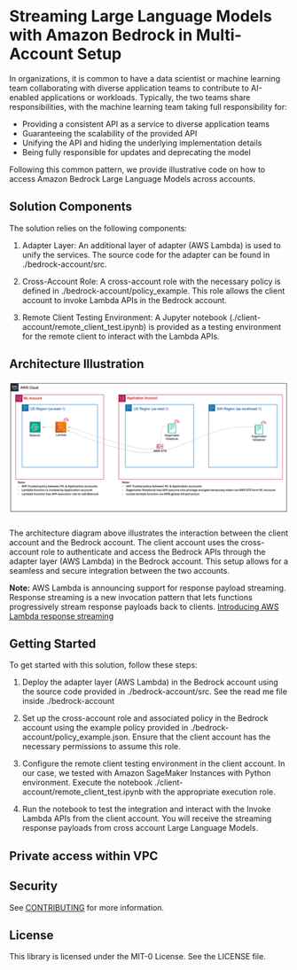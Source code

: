 # Streaming Large Language Models with Amazon Bedrock in Multi-Account Setup

In organizations, it is common to have a data scientist or machine learning team collaborating with diverse application teams to contribute to AI-enabled applications or workloads. Typically, the two teams share responsibilities, with the machine learning team taking full responsibility for:

- Providing a consistent API as a service to diverse application teams
- Guaranteeing the scalability of the provided API
- Unifying the API and hiding the underlying implementation details
- Being fully responsible for updates and deprecating the model

Following this common pattern, we provide illustrative code on how to access Amazon Bedrock Large Language Models across accounts.

## Solution Components
The solution relies on the following components:

1. Adapter Layer: An additional layer of adapter (AWS Lambda) is used to unify the services. The source code for the adapter can be found in ./bedrock-account/src.

2. Cross-Account Role: A cross-account role with the necessary policy is defined in ./bedrock-account/policy_example. This role allows the client account to invoke Lambda APIs in the Bedrock account.

3. Remote Client Testing Environment: A Jupyter notebook (./client-account/remote_client_test.ipynb) is provided as a testing environment for the remote client to interact with the Lambda APIs.


## Architecture Illustration

![Diagram](./diagrams/Cross-Account-Global-Infra.png "Cross account Global Infra architecture")

The architecture diagram above illustrates the interaction between the client account and the Bedrock account. The client account uses the cross-account role to authenticate and access the Bedrock APIs through the adapter layer (AWS Lambda) in the Bedrock account. This setup allows for a seamless and secure integration between the two accounts.

**Note:** AWS Lambda is announcing support for response payload streaming. Response streaming is a new invocation pattern that lets functions progressively stream response payloads back to clients. [Introducing AWS Lambda response streaming](https://aws.amazon.com/blogs/compute/introducing-aws-lambda-response-streaming/) 

## Getting Started
To get started with this solution, follow these steps:

1. Deploy the adapter layer (AWS Lambda) in the Bedrock account using the source code provided in ./bedrock-account/src. See the read me file inside ./bedrock-account

2. Set up the cross-account role and associated policy in the Bedrock account using the example policy provided in ./bedrock-account/policy_example.json. Ensure that the client account has the necessary permissions to assume this role.

3. Configure the remote client testing environment in the client account. In our case, we tested with Amazon SageMaker Instances with Python environment. Execute the notebook ./client-account/remote_client_test.ipynb with the appropriate execution role.

4. Run the notebook to test the integration and interact with the Invoke Lambda APIs from the client account. You will receive the streaming response payloads from cross account Large Language Models. 


## Private access within VPC


## Security

See [CONTRIBUTING](CONTRIBUTING.md#security-issue-notifications) for more information.

## License

This library is licensed under the MIT-0 License. See the LICENSE file.


